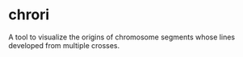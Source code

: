# chrori
A tool to visualize the origins of chromosome segments whose lines developed from multiple crosses.
